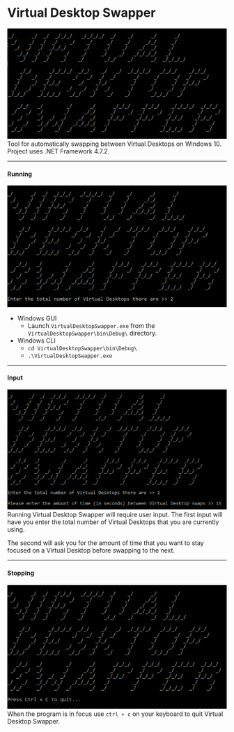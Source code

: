 # Virtual Desktop Swapper
![Title Screen](img/title.PNG)
Tool for automatically swapping between Virtual Desktops on Windows 10. Project uses .NET Framework 4.7.2.

<hr />

#### Running
![Entering First Input](img/input1.PNG)
* Windows GUI
  * Launch `VirtualDesktopSwapper.exe` from the `VirtualDesktopSwapper\bin\Debug\` directory.
* Windows CLI
  * `cd VirtualDesktopSwapper\bin\Debug\`
  * `.\VirtualDesktopSwapper.exe`

<hr />

#### Input
![Entering Second Input](img/input2.PNG)
Running Virtual Desktop Swapper will require user input. The first input will have you enter the total number of Virtual Desktops that you are currently using.

The second will ask you for the amount of time that you want to stay focused on a Virtual Desktop before swapping to the next.

<hr />

#### Stopping
![While Running](img/running.PNG)
When the program is in focus use `ctrl + c` on your keyboard to quit Virtual Desktop Swapper.
